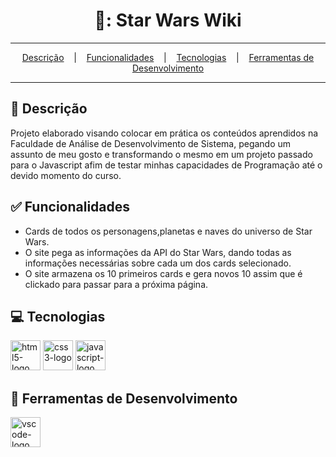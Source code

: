<h1 align="center"> 🌠: Star Wars Wiki </h1>

<hr/>
<p align="center">
  <a href="#memo-Descrição">Descrição</a>
  &nbsp;&nbsp;&nbsp;|&nbsp;&nbsp;&nbsp;
  <a href="#white_check_mark-Funcionalidades">Funcionalidades</a>
  &nbsp;&nbsp;&nbsp;|&nbsp;&nbsp;&nbsp;
  <a href="#computer-Tecnologias">Tecnologias</a>
  &nbsp;&nbsp;&nbsp;|&nbsp;&nbsp;&nbsp;
  <a href="#computer-Ferramentas-de-Desenvolvimento">Ferramentas de Desenvolvimento</a>
</p>
<hr/>


## :memo: Descrição
Projeto elaborado visando colocar em prática os conteúdos aprendidos na Faculdade de Análise de Desenvolvimento de Sistema, pegando um assunto de meu gosto e transformando o mesmo em um projeto passado para o Javascript afim de testar minhas capacidades de Programação até o devido momento do curso.
## :white_check_mark: Funcionalidades
- Cards de todos os personagens,planetas e naves do universo de Star Wars.
- O site pega as informações da API do Star Wars, dando todas as informações necessárias sobre cada um dos cards selecionado.
- O site armazena os 10 primeiros cards e gera novos 10 assim que é clickado para passar para a próxima página.

## :computer: Tecnologias
<p display="inline-block">
  <img width="48" src="https://github.com/danillosales/Estudos-Javascript/assets/142457341/f0ac83e9-add7-4324-9090-9d8d70ea2ec5" alt="html5-logo"/>
  <img width="48" src="https://github.com/danillosales/Estudos-Javascript/assets/142457341/5c3b04c2-5e86-4d07-8560-e8d71bdf6716" alt="css3-logo"/>
  <img width="48" src="https://upload.wikimedia.org/wikipedia/commons/6/6a/JavaScript-logo.png" alt="javascript-logo"/>
</p>
                                                                                                  
## :wrench: Ferramentas de Desenvolvimento

<p display="inline-block">
  <img width="48" src="https://upload.wikimedia.org/wikipedia/commons/thumb/9/9a/Visual_Studio_Code_1.35_icon.svg/2048px-Visual_Studio_Code_1.35_icon.svg.png" alt="vscode-logo"/>
</p>
